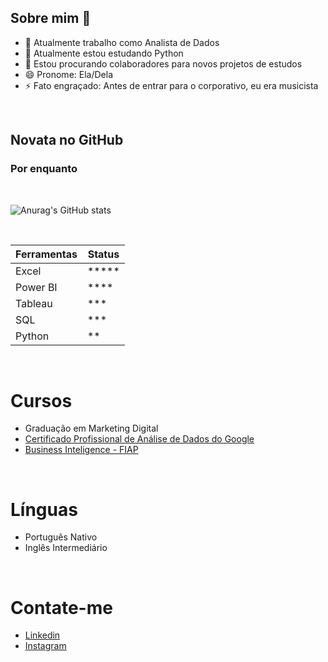 ## Sobre mim 👋


- 🔭 Atualmente trabalho como Analista de Dados
- 🌱 Atualmente estou estudando Python
- 👯 Estou procurando colaboradores para novos projetos de estudos
- 😄 Pronome: Ela/Dela
- ⚡ Fato engraçado: Antes de entrar para o corporativo, eu era musicista

<br>

## Novata no GitHub
### Por enquanto

<br>

![Anurag's GitHub stats](https://github-readme-stats.vercel.app/api?username=apeferes&show_icons=true&theme=dracula)

<br>

Ferramentas| Status
---------  | ------
Excel      | *****
Power BI   | ****
Tableau    | ***
SQL        | ***
Python     | **

<br>

# Cursos

* Graduação em Marketing Digital
* [Certificado Profissional de Análise de Dados do Google](https://www.credly.com/badges/fc98370e-6788-4b52-aba5-e43704ace98f/linked_in_profile)
* [Business Inteligence - FIAP](https://on.fiap.com.br/pluginfile.php/1/local_nanocourses/certificado_nanocourse/76959/d44d4e1119971e39b29db382db285eb7/certificado.png)

<br>

# Línguas
* Português Nativo
* Inglês Intermediário

<br>

# Contate-me



* [Linkedin](https://www.linkedin.com/in/anapaulaferes/)
* [Instagram](https://instagram.com/apeferes)
